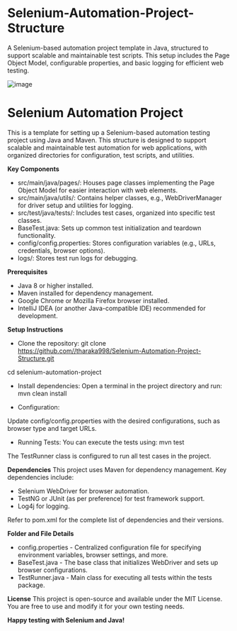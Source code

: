 # Selenium-Automation-Project-Structure
A Selenium-based automation project template in Java, structured to support scalable and maintainable test scripts. This setup includes the Page Object Model, configurable properties, and basic logging for efficient web testing.

![image](https://github.com/user-attachments/assets/c772b82c-dd64-4a05-a573-047595c1a6cc)


# Selenium Automation Project

This is a template for setting up a Selenium-based automation testing project using Java and Maven. This structure is designed to support scalable and maintainable test automation for web applications, with organized directories for configuration, test scripts, and utilities.

**Key Components**

- src/main/java/pages/: Houses page classes implementing the Page Object Model for easier interaction with web elements.
- src/main/java/utils/: Contains helper classes, e.g., WebDriverManager for driver setup and utilities for logging.
- src/test/java/tests/: Includes test cases, organized into specific test classes.
- BaseTest.java: Sets up common test initialization and teardown functionality.
- config/config.properties: Stores configuration variables (e.g., URLs, credentials, browser options).
- logs/: Stores test run logs for debugging.

**Prerequisites**

- Java 8 or higher installed.
- Maven installed for dependency management.
- Google Chrome or Mozilla Firefox browser installed.
- IntelliJ IDEA (or another Java-compatible IDE) recommended for development.

**Setup Instructions**

- Clone the repository:
git clone https://github.com//tharaka998/Selenium-Automation-Project-Structure.git

cd selenium-automation-project

- Install dependencies: 
Open a terminal in the project directory and run: mvn clean install

- Configuration:

Update config/config.properties with the desired configurations, such as browser type and target URLs.

- Running Tests: You can execute the tests using: mvn test


The TestRunner class is configured to run all test cases in the project.

**Dependencies**
This project uses Maven for dependency management. Key dependencies include:

- Selenium WebDriver for browser automation.
- TestNG or JUnit (as per preference) for test framework support.
- Log4j for logging.
  
Refer to pom.xml for the complete list of dependencies and their versions.

**Folder and File Details**

- config.properties - Centralized configuration file for specifying environment variables, browser settings, and more.
- BaseTest.java - The base class that initializes WebDriver and sets up browser configurations.
- TestRunner.java - Main class for executing all tests within the tests package.

**License**
This project is open-source and available under the MIT License. You are free to use and modify it for your own testing needs.

**Happy testing with Selenium and Java!**
